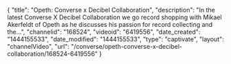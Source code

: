 {
    "title": "Opeth: Converse x Decibel Collaboration",
    "description": "In the latest Converse X Decibel Collaboration we go record shopping with Mikael Akerfeldt of Opeth as he discusses his passion for record collecting and the...",
    "channelid": "168524",
    "videoid": "6419556",
    "date_created": "1444155533",
    "date_modified": "1444155533",
    "type": "captivate",
    "layout": "channelVideo",
    "url": "\/converse\/opeth-converse-x-decibel-collaboration\/168524-6419556"
}